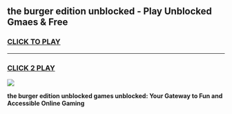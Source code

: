 
## the burger edition unblocked - Play Unblocked Gmaes & Free
<h3>
<a href="https://news.freeplayer.one?title=the_burger_edition_unblocked&ref=23F">CLICK TO PLAY</a></h3>
<hr>

<h3>
<a href="https://news.freeplayer.one?title=the_burger_edition_unblocked&ref=23F">CLICK 2 PLAY</a>
  
</h3>

<a href="https://news.freeplayer.one?title=the_burger_edition_unblocked&ref=23F/"><img src="https://clearcache.store/games.png"></a>


**the burger edition unblocked games unblocked: Your Gateway to Fun and Accessible Online Gaming**
